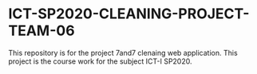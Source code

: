 # ICT-SP2020-CLEANING-PROJECT-TEAM-06
This repository is for the project 7and7 clenaing web application. This project is the course work for the subject ICT-I SP2020. 
